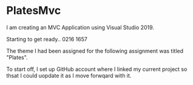 # PlatesMvc

I am creating an MVC Application using Visual Studio 2019.

Starting to get ready.. 0216 1657

The theme I had been assigned for the following assignment was titled "Plates".

To start off, 
I  set up GitHub account where I linked my current project so thsat I could uopdate it as I move forwqard with it. 




